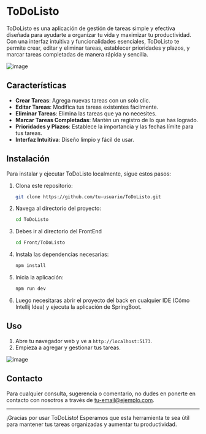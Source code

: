 # ToDoListo

ToDoListo es una aplicación de gestión de tareas simple y efectiva diseñada para ayudarte a organizar tu vida y maximizar tu productividad. Con una interfaz intuitiva y funcionalidades esenciales, ToDoListo te permite crear, editar y eliminar tareas, establecer prioridades y plazos, y marcar tareas completadas de manera rápida y sencilla.

![image](https://github.com/Und3rW0rld/ToDoListo/assets/117226776/9e35baac-1de0-4653-8a22-d0c94a550ed1)

## Características

- **Crear Tareas**: Agrega nuevas tareas con un solo clic.
- **Editar Tareas**: Modifica tus tareas existentes fácilmente.
- **Eliminar Tareas**: Elimina las tareas que ya no necesites.
- **Marcar Tareas Completadas**: Mantén un registro de lo que has logrado.
- **Prioridades y Plazos**: Establece la importancia y las fechas límite para tus tareas.
- **Interfaz Intuitiva**: Diseño limpio y fácil de usar.

## Instalación

Para instalar y ejecutar ToDoListo localmente, sigue estos pasos:

1. Clona este repositorio:
    ```sh
    git clone https://github.com/tu-usuario/ToDoListo.git
    ```

2. Navega al directorio del proyecto:
    ```sh
    cd ToDoListo
    ```
3. Debes ir al directorio del FrontEnd
   ```sh
   cd Front/ToDoListo
   ```

4. Instala las dependencias necesarias:
    ```sh
    npm install
    ```

5. Inicia la aplicación:
    ```sh
    npm run dev
    ```
6. Luego necesitaras abrir el proyecto del back en cualquier IDE (Cómo Intellij Idea) y ejecuta la aplicación de SpringBoot.

## Uso

1. Abre tu navegador web y ve a `http://localhost:5173`.
2. Empieza a agregar y gestionar tus tareas.

![image](https://github.com/Und3rW0rld/ToDoListo/assets/117226776/c476d189-5ab6-4617-a49f-9ab80584c843)


## Contacto

Para cualquier consulta, sugerencia o comentario, no dudes en ponerte en contacto con nosotros a través de [tu-email@ejemplo.com](mailto:tu-email@ejemplo.com).

---

¡Gracias por usar ToDoListo! Esperamos que esta herramienta te sea útil para mantener tus tareas organizadas y aumentar tu productividad.
